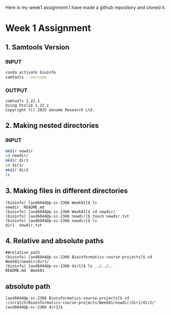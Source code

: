 Here is my week1 assignment
I have made a github repository and cloned it.

# Week 1 Assignment

## 1. Samtools Version
### INPUT
```bash
conda activate bioinfo
samtools --version
```
### OUTPUT
```
samtools 1.22.1
Using htslib 1.22.1
Copyright (C) 2025 Genome Research Ltd.
```
## 2. Making nested directories
### INPUT
```bash
mkdir newdir
cd newdir/
mkdir dir1
cd dir1/
mkdir dir2
ls
```

## 3. Making files in different directories
```
(bioinfo) [axd6044@p-sc-2366 Week01]$ ls
newdir  README.md
(bioinfo) [axd6044@p-sc-2366 Week01]$ cd newdir/
(bioinfo) [axd6044@p-sc-2366 newdir]$ touch newdir.txt
(bioinfo) [axd6044@p-sc-2366 newdir]$ ls
dir1  newdir.txt
```
## 4. Relative and absolute paths
```
##relative path 
(bioinfo) [axd6044@p-sc-2366 Bioinformatics-course-projects]$ cd Week01/newdir/dir1/
(bioinfo) [axd6044@p-sc-2366 dir1]$ ls ../../..
README.md  Week01
```
## absolute path
```
[axd6044@p-sc-2366 Bioinformatics-course-projects]$ cd ~/scratch/Bioinformatics-course-projects/Week01/newdir/dir1/dir2/'
[axd6044@p-sc-2366 dir2]$ 
```
